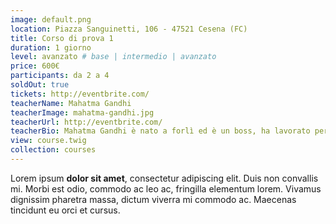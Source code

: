 ```yaml
---
image: default.png
location: Piazza Sanguinetti, 106 - 47521 Cesena (FC)
title: Corso di prova 1
duration: 1 giorno
level: avanzato # base | intermedio | avanzato
price: 600€
participants: da 2 a 4
soldOut: true
tickets: http://eventbrite.com/
teacherName: Mahatma Gandhi
teacherImage: mahatma-gandhi.jpg
teacherUrl: http://eventbrite.com/
teacherBio: Mahatma Gandhi è nato a forlì ed è un boss, ha lavorato per anni con la NASA, nota società specializzata in plastiche nasali.
view: course.twig
collection: courses
---
```


Lorem ipsum **dolor sit amet**, consectetur adipiscing elit. Duis non convallis mi. Morbi est odio, commodo ac leo ac, fringilla elementum lorem. Vivamus dignissim pharetra massa, dictum viverra mi commodo ac. Maecenas tincidunt eu orci et cursus.
